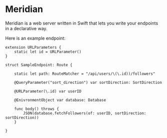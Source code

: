 # Meridian

Meridian is a web server written in Swift that lets you write your endpoints in a declarative way.

Here is an example endpoint:

```
extension URLParameters {
    static let id = URLParameter()
}

struct SampleEndpoint: Route {
  
    static let path: RouteMatcher = "/api/users/\(\.id))/followers"
  
    @QueryParameter("sort_direction") var sortDirection: SortDirection
  
    @URLParameter(\.id) var userID
    
    @EnivronmentObject var database: Database
    
    func body() throws {
        JSON(database.fetchFollowers(of: userID, sortDirection: sortDirection))
    }
  
}
```
